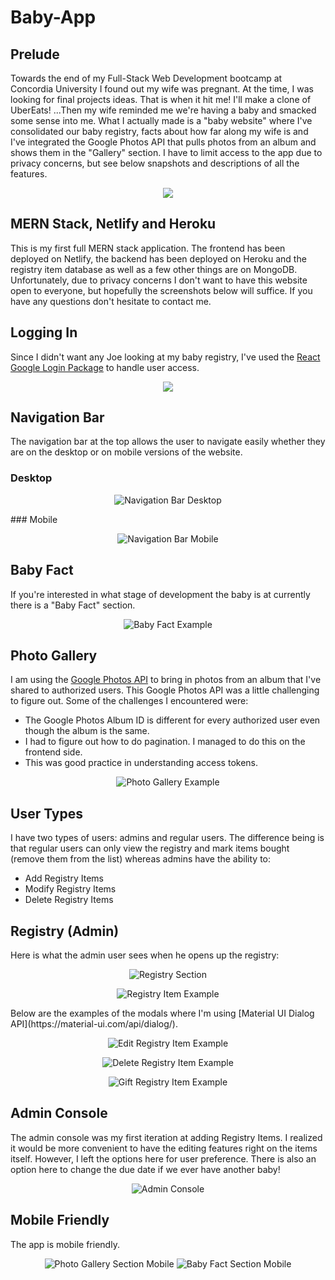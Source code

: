 # Baby-App
## Prelude
Towards the end of my Full-Stack Web Development bootcamp at Concordia University I found out my wife was pregnant. At the time, I was looking for final projects ideas. That is when it hit me! I'll make a clone of UberEats! ...Then my wife reminded me we're having a baby and smacked some sense into me. What I actually made is a "baby website" where I've consolidated our baby registry, facts about how far along my wife is and I've integrated the Google Photos API that pulls photos from an album and shows them in the "Gallery" section. I have to limit access to the app due to privacy concerns, but see below snapshots and descriptions of all the features.

<p align="center"><img src="./frontend/src/Assets/ReadMeSnapshot1.JPG"></p>

## MERN Stack, Netlify and Heroku
This is my first full MERN stack application. The frontend has been deployed on Netlify, the backend has been deployed on Heroku and the registry item database as well as a few other things are on MongoDB. Unfortunately, due to privacy concerns I don't want to have this website open to everyone, but hopefully the screenshots below will suffice. If you have any questions don't hesitate to contact me.

## Logging In
Since I didn't want any Joe looking at my baby registry, I've used the [React Google Login Package](https://www.npmjs.com/package/react-google-login) to handle user access.
<p align="center"><img src="./frontend/src/Assets/ReadMeSnapshot2.JPG"></p>

## Navigation Bar
The navigation bar at the top allows the user to navigate easily whether they are on the desktop or on mobile versions of the website.
### Desktop
<p align="center"><img alt="Navigation Bar Desktop" src="./frontend/src/Assets/ReadMeSnapshot3.JPG"></p>
### Mobile
<p align="center"><img alt="Navigation Bar Mobile" src="./frontend/src/Assets/ReadMeSnapshot4.JPG"></p>

## Baby Fact
If you're interested in what stage of development the baby is at currently there is a "Baby Fact" section.
<p align="center"><img alt="Baby Fact Example" src="./frontend/src/Assets/ReadMeSnapshot5.JPG"></p>

## Photo Gallery
I am using the [Google Photos API](https://developers.google.com/photos) to bring in photos from an album that I've shared to authorized users. This Google Photos API was a little challenging to figure out. Some of the challenges I encountered were:
* The Google Photos Album ID is different for every authorized user even though the album is the same.
* I had to figure out how to do pagination. I managed to do this on the frontend side.
* This was good practice in understanding access tokens.
<p align="center"><img alt="Photo Gallery Example" src="./frontend/src/Assets/ReadMeSnapshot6.JPG"></p>

## User Types
I have two types of users: admins and regular users. The difference being is that regular users can only view the registry and mark items bought (remove them from the list) whereas admins have the ability to:
* Add Registry Items
* Modify Registry Items
* Delete Registry Items

## Registry (Admin)
Here is what the admin user sees when he opens up the registry:
<p align="center"><img alt="Registry Section" src="./frontend/src/Assets/ReadMeSnapshot7.JPG"></p>
<p align="center"><img alt="Registry Item Example" src="./frontend/src/Assets/ReadMeSnapshot8.JPG"></p>
Below are the examples of the modals where I'm using [Material UI Dialog API](https://material-ui.com/api/dialog/).
<p align="center"><img alt="Edit Registry Item Example" src="./frontend/src/Assets/ReadMeSnapshot9.JPG"></p>
<p align="center"><img alt="Delete Registry Item Example" src="./frontend/src/Assets/ReadMeSnapshot10.JPG"></p>
<p align="center"><img alt="Gift Registry Item Example" src="./frontend/src/Assets/ReadMeSnapshot11.JPG"></p>

## Admin Console
The admin console was my first iteration at adding Registry Items. I realized it would be more convenient to have the editing features right on the items itself. However, I left the options here for user preference. There is also an option here to change the due date if we ever have another baby!
<p align="center"><img alt="Admin Console" src="./frontend/src/Assets/ReadMeSnapshot12.JPG"></p>

## Mobile Friendly
The app is mobile friendly.
<p align="center"><img alt="Photo Gallery Section Mobile" src="./frontend/src/Assets/ReadMeSnapshot13.JPG">
<img alt="Baby Fact Section Mobile" src="./frontend/src/Assets/ReadMeSnapshot14.JPG"></p>



